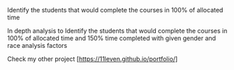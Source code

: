 Identify the students that would complete the courses in 100% of allocated time


In depth analysis to Identify the students that would complete the courses in 100% of allocated time and 150% time completed with given gender and race analysis factors

Check my other project [https://11leven.github.io/portfolio/]
